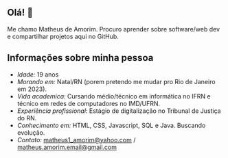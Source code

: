 ## Olá! 👋
Me chamo Matheus de Amorim. Procuro aprender sobre software/web dev e compartilhar projetos aqui no GitHub.

## Informações sobre minha pessoa
* *Idade:* 19 anos
* *Morando em:* Natal/RN (porem pretendo me mudar pro Rio de Janeiro em 2023).
* *Vida academica:* Cursando médio/técnico em informática no IFRN e técnico em redes de computadores no IMD/UFRN.
* *Experiência profissional:* Estágio de digitalização no Tribunal de Justiça do RN.
* *Conhecimento em:* HTML, CSS, Javascript, SQL e Java. Buscando evolução.
* *Contato:* matheus1_amorim@yahoo.com / matheus.amorim.email@gmail.com
